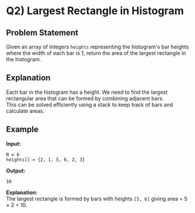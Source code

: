 # Q2) Largest Rectangle in Histogram

## Problem Statement
Given an array of integers `heights` representing the histogram's bar heights where the width of each bar is 1, return the area of the largest rectangle in the histogram.

## Explanation
Each bar in the histogram has a height. We need to find the largest rectangular area that can be formed by combining adjacent bars.  
This can be solved efficiently using a stack to keep track of bars and calculate areas.

## Example
**Input:**  
```
N = 6
heights[] = {2, 1, 5, 6, 2, 3}
```

**Output:**  
```
10
```

**Explanation:**  
The largest rectangle is formed by bars with heights `[5, 6]` giving area = 5 × 2 = 10.
